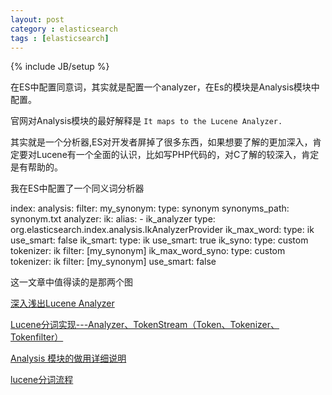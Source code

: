 ```yaml
---
layout: post
category : elasticsearch 
tags : [elasticsearch]
---
```

{% include JB/setup %}




在ES中配置同意词，其实就是配置一个analyzer，在Es的模块是Analysis模块中配置。


官网对Analysis模块的最好解释是 `It maps to the Lucene Analyzer.`

其实就是一个分析器,ES对开发者屏掉了很多东西，如果想要了解的更加深入，肯定要对Lucene有一个全面的认识，比如写PHP代码的，对C了解的较深入，肯定是有帮助的。



我在ES中配置了一个同义词分析器

index:
    analysis:
        filter:
            my_synonym:
                type: synonym
                synonyms_path: synonym.txt
        analyzer:
            ik:
                alias:
                - ik_analyzer
                type: org.elasticsearch.index.analysis.IkAnalyzerProvider
            ik_max_word:
                type: ik
                use_smart: false
            ik_smart:
                type: ik
                use_smart: true
            ik_syno:
                type: custom
                tokenizer: ik
                filter: [my_synonym]
            ik_max_word_syno:
                type: custom
                tokenizer: ik
                filter: [my_synonym]
                use_smart: false



这一文章中值得读的是那两个图

[深入浅出Lucene Analyzer](http://switch.duapp.com/index.php/archives/785 'http://switch.duapp.com/index.php/archives/785')

[Lucene分词实现---Analyzer、TokenStream（Token、Tokenizer、Tokenfilter）](http://www.ithao123.cn/content-8383642.html 'http://www.ithao123.cn/content-8383642.html')

[Analysis 模块的做用详细说明](https://www.elastic.co/guide/en/elasticsearch/reference/1.5/analysis.html 'https://www.elastic.co/guide/en/elasticsearch/reference/1.5/analysis.html')

[ lucene分词流程](http://blog.csdn.net/a837199685/article/details/43449945)



